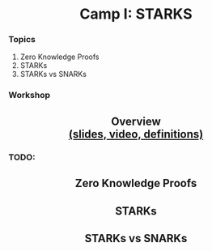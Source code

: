 <h1 align="center">Camp I: STARKS</h1>

### Topics

<ol>
    <li><a>Zero Knowledge Proofs</a></a>
    <li><a>STARKs</a></a>
    <li><a>STARKs vs SNARKs</a></a>
</ol>

### Workshop

<h2 align="center">
    Overview
    <br>
    <a href="https://docs.google.com/presentation/d/1ScuEmiLCPfKaM78j-gkgXvTAfLSV3DxsZp-3Eqw51c4/edit?usp=sharing">
    (slides,
    </a>
    <a href="">
    video,
    </a>
    <a href="">
    definitions)
    </a>
</h2>

### TODO:


<h2 align="center" id="zk_proofs">Zero Knowledge Proofs</h2>

<h2 align="center" id="starks">STARKs</h2>

<h2 align="center" id="starks_vs">STARKs vs SNARKs</h2>
